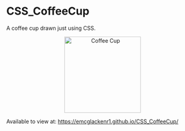 <h1> CSS_CoffeeCup </h1>

A coffee cup drawn just using CSS. 

<p align="center">
  <img src="

" width="200"  alt="Coffee Cup">
</p>

<p>

Available to view at: https://emcglackenr1.github.io/CSS_CoffeeCup/

</p>
